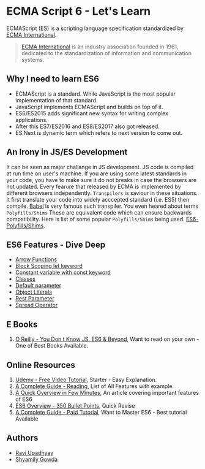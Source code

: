 # ECMA Script 6 - Let's Learn

ECMAScript (ES) is a scripting language specification standardized by [ECMA International](http://www.ecma-international.org/). 

> [ECMA International](http://www.ecma-international.org/) is an industry association founded in 1961, dedicated to the standardization of information and communication systems.

## Why I need to learn ES6

* ECMAScript is a standard. While JavaScript is the most popular implementation of that standard. 
* JavaScript implements ECMAScript and builds on top of it.
* ES6/ES2015 adds significant new syntax for writing complex applications.
* After this ES7/ES2016 and ES8/ES2017 also got released.
* ES.Next is dynamic term which refers to next version to come out.

## An Irony in JS/ES Development

It can be seen as major challange in JS development. JS code is compiled at run time on user's machine. If you are using some latest standards in your code, you have to make sure it do not breaks in case the browsers are not updated. Every fearure that released by ECMA is implemented by different browsers independently. `Transpilers` is saviour in these situations. It first translate your code into widely acccepted standard (i.e. ES5) then compile. [Babel](https://babeljs.io/) is very famous such transpiler. You even heared about terms `Polyfills/Shims` These are equivalent code which can ensure backwards compatibility. Here  is list of some popular `Polyfills/Shims` being used.
[ES6-Polyfills/Shims](https://github.com/paulmillr/es6-shim/).


## ES6 Features - Dive Deep

* [Arrow Functions](arrow-functions.md)
* [Block Scoping let keyword](block-scope.md)
* [Constant variable with const keyword](constants.md)
* [Classes](classes.md)
* [Default parameter](default-params.md)
* [Object Literals](object-literals.md)
* [Rest Parameter](rest-params.md)
* [Spread Operator](spread-operator.md)

## E Books

1. [O Reilly - You Don t Know JS. ES6 & Beyond](https://github.com/Ravi-Upadhyay/ecma-script-6/e-books/ydkjs-es6-and-beyond.pdf), Want to read on your own - One of Best Books Available.

## Online Resources

1. [Udemy - Free Video Tutorial](https://www.udemy.com/ecmascript2015/learn/v4/overview), Starter - Easy Explanation.
2. [A Complete Guide - Reading](http://es6-features.org), List of All Features with example.
3. [A Quick Overview in Few Minutes](https://www.frontendjournal.com/javascript-es6-learn-important-features-in-a-few-minutes/), An article covering important features of ES6
4. [ES6 Overview - 350 Bullet Points](https://ponyfoo.com/articles/es6), Quick Revise
5. [A Complete Guide - Paid Tutorial](https://es6.io/), Want to Master ES6 - Best tutorial Available

## Authors

* [Ravi Upadhyay](https://github.com/Ravi-Upadhyay)
* [Shyamily Gowda](https://github.com/shyamily-gowda)



